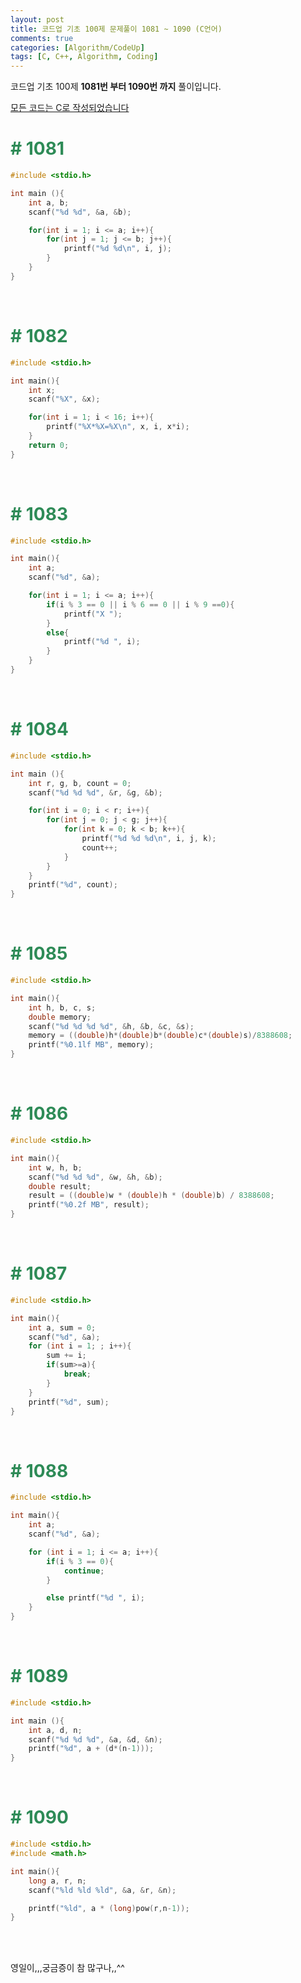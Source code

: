 ```yaml
---
layout: post
title: 코드업 기초 100제 문제풀이 1081 ~ 1090 (C언어)
comments: true
categories: [Algorithm/CodeUp]
tags: [C, C++, Algorithm, Coding]
---
```


코드업 기초 100제 **1081번 부터 1090번 까지** 풀이입니다.


<u>모든 코드는 C로 작성되었습니다</u>
<br>

# <span style="color:SeaGreen"> # 1081 </span>

``` c
#include <stdio.h>

int main (){
    int a, b;
    scanf("%d %d", &a, &b);

    for(int i = 1; i <= a; i++){
        for(int j = 1; j <= b; j++){
            printf("%d %d\n", i, j);
        }
    }
}
```
<br>

# <span style="color:SeaGreen"> # 1082 </span>

``` c
#include <stdio.h>

int main(){
    int x;
    scanf("%X", &x);

    for(int i = 1; i < 16; i++){
        printf("%X*%X=%X\n", x, i, x*i);
    }
    return 0;
}
```

<br>


# <span style="color:SeaGreen"> # 1083 </span>

```c
#include <stdio.h>

int main(){
    int a;
    scanf("%d", &a);

    for(int i = 1; i <= a; i++){
        if(i % 3 == 0 || i % 6 == 0 || i % 9 ==0){
            printf("X ");
        }
        else{
            printf("%d ", i);
        }
    }
}
```
<br>

# <span style="color:SeaGreen"> # 1084 </span>

```c
#include <stdio.h>

int main (){
    int r, g, b, count = 0;
    scanf("%d %d %d", &r, &g, &b);

    for(int i = 0; i < r; i++){
        for(int j = 0; j < g; j++){
            for(int k = 0; k < b; k++){
                printf("%d %d %d\n", i, j, k);
                count++;
            }
        }
    }
    printf("%d", count);
}
```
<br>

# <span style="color:SeaGreen"> # 1085 </span>

```c
#include <stdio.h>

int main(){
    int h, b, c, s;
    double memory;
    scanf("%d %d %d %d", &h, &b, &c, &s);
    memory = ((double)h*(double)b*(double)c*(double)s)/8388608;
    printf("%0.1lf MB", memory);
}
```
<br>

# <span style="color:SeaGreen"> # 1086 </span>

```c
#include <stdio.h>

int main(){
    int w, h, b;
    scanf("%d %d %d", &w, &h, &b);
    double result;
    result = ((double)w * (double)h * (double)b) / 8388608;
    printf("%0.2f MB", result);
}
```
<br>

# <span style="color:SeaGreen"> # 1087 </span>

```c
#include <stdio.h>

int main(){
    int a, sum = 0;
    scanf("%d", &a);
    for (int i = 1; ; i++){
        sum += i;
        if(sum>=a){
            break;
        }
    }
    printf("%d", sum);
}
```
<br>

# <span style="color:SeaGreen"> # 1088 </span>

```c
#include <stdio.h>

int main(){
    int a;
    scanf("%d", &a);

    for (int i = 1; i <= a; i++){
        if(i % 3 == 0){
            continue;
        }

        else printf("%d ", i);
    }
}
```
<br>

# <span style="color:SeaGreen"> # 1089 </span>

```c
#include <stdio.h>

int main (){
    int a, d, n;
    scanf("%d %d %d", &a, &d, &n);
    printf("%d", a + (d*(n-1)));
}
```
<br>


# <span style="color:SeaGreen"> # 1090 </span>

```c
#include <stdio.h>
#include <math.h>

int main(){
    long a, r, n;
    scanf("%ld %ld %ld", &a, &r, &n);

    printf("%ld", a * (long)pow(r,n-1));
}
```
<br><br>

영일이,,,궁금증이 참 많구나,,^^
